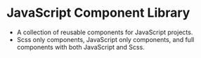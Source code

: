 # JavaScript Component Library

-   A collection of reusable components for JavaScript projects.
-   Scss only components, JavaScript only components, and full components with both JavaScript and Scss.
